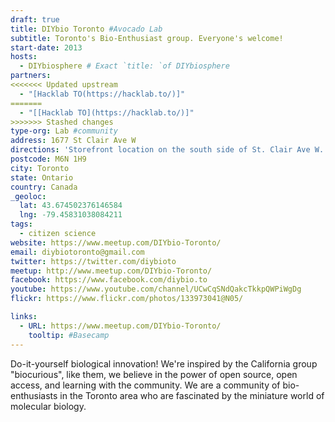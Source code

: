 ```yaml
---
draft: true
title: DIYbio Toronto #Avocado Lab
subtitle: Toronto's Bio-Enthusiast group. Everyone's welcome!
start-date: 2013
hosts:
  - DIYbiosphere # Exact `title: `of DIYbiosphere
partners:
<<<<<<< Updated upstream
  - "[Hacklab TO(https://hacklab.to/)]"
=======
  - "[[Hacklab TO](https://hacklab.to/)]"
>>>>>>> Stashed changes
type-org: Lab #community
address: 1677 St Clair Ave W
directions: 'Storefront location on the south side of St. Clair Ave W. just west of Laughton Ave. If there is an open house, or a public event, open the front door and come on in!'
postcode: M6N 1H9
city: Toronto
state: Ontario
country: Canada
_geoloc:
  lat: 43.674502376146584
  lng: -79.45831038084211
tags:
  - citizen science
website: https://www.meetup.com/DIYbio-Toronto/
email: diybiotoronto@gmail.com
twitter: https://twitter.com/diybioto
meetup: http://www.meetup.com/DIYbio-Toronto/
facebook: https://www.facebook.com/diybio.to
youtube: https://www.youtube.com/channel/UCwCqSNdQakcTkkpQWPiWgDg
flickr: https://www.flickr.com/photos/133973041@N05/

links:
  - URL: https://www.meetup.com/DIYbio-Toronto/
    tooltip: #Basecamp
---
```


Do-it-yourself biological innovation! We're inspired by the California group "biocurious", like them, we believe in the power of open source, open access, and learning with the community. We are a community of bio-enthusiasts in the Toronto area who are fascinated by the miniature world of molecular biology.
